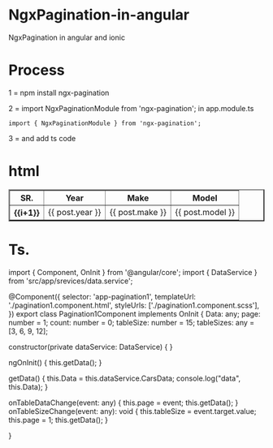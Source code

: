 # NgxPagination-in-angular
NgxPagination in angular and ionic

# Process

1 = npm install ngx-pagination 

2 = import   NgxPaginationModule   from 'ngx-pagination'; in app.module.ts 

    import { NgxPaginationModule } from 'ngx-pagination';

3 = and add ts code

# html 

 <table class="table" border="2">
      <thead class="thead">
        <tr>
          <th>SR.</th>
          <th>Year</th>
          <th>Make</th>
          <th>Model</th>
        </tr>
      </thead>
      <tbody>
        <tr *ngFor="let post of Data | paginate : {itemsPerPage: tableSize,  currentPage: page,  totalItems: count};let i = index">
          <th scope="row">{{i+1}}</th>
          <td>{{ post.year }}</td>
          <td>{{ post.make }}</td>
          <td>{{ post.model }}</td>
        </tr>
      </tbody>
    </table>
    <div class="d-flex justify-content-center">
      <pagination-controls
        previousLabel="Prev"
        nextLabel="Next"
        (pageChange)="onTableDataChange($event)">
      </pagination-controls>
    </div>
    
    
# Ts.

import { Component, OnInit } from '@angular/core';
import { DataService } from 'src/app/srevices/data.service';

@Component({
  selector: 'app-pagination1',
  templateUrl: './pagination1.component.html',
  styleUrls: ['./pagination1.component.scss'],
})
export class Pagination1Component implements OnInit {
  Data: any;
  page: number = 1;
  count: number = 0;
  tableSize: number = 15;
  tableSizes: any = [3, 6, 9, 12];

  constructor(private dataService: DataService) { }

  ngOnInit() {
    this.getData();
  }

  getData() {
    this.Data = this.dataService.CarsData;
    console.log("data", this.Data);
  }

  onTableDataChange(event: any) {
    this.page = event;
    this.getData();
  }
  onTableSizeChange(event: any): void {
    this.tableSize = event.target.value;
    this.page = 1;
    this.getData();
  }

}
